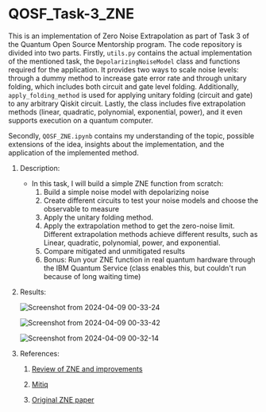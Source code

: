# QOSF_Task-3_ZNE
This is an implementation of Zero Noise Extrapolation as part of Task 3 of the Quantum Open Source Mentorship program. The code repository is divided into two parts. Firstly, `utils.py` contains the actual implementation of the mentioned task, the `DepolarizingNoiseModel` class and functions required for the application. It provides two ways to scale noise levels: through a dummy method to increase gate error rate and through unitary folding, which includes both circuit and gate level folding. Additionally, `apply_folding_method` is used for applying unitary folding (circuit and gate) to any arbitrary Qiskit circuit. Lastly, the class includes five extrapolation methods (linear, quadratic, polynomial, exponential, power), and it even supports execution on a quantum computer.

Secondly, `QOSF_ZNE.ipynb` contains my understanding of the topic, possible extensions of the idea, insights about the implementation, and the application of the implemented method.

1. Description:
    * In this task, I will build a simple ZNE function from scratch:
      1) Build a simple noise model with depolarizing noise
      2) Create different circuits to test your noise models and choose the observable to measure
      3) Apply the unitary folding method.
      4) Apply the extrapolation method to get the zero-noise limit. Different extrapolation methods achieve different results, such as Linear, quadratic, polynomial, power, and exponential.
      5) Compare mitigated and unmitigated results
      6) Bonus: Run your ZNE function in real quantum hardware through the IBM Quantum Service (class enables this, but couldn't run because of long waiting time)


2. Results:

   ![Screenshot from 2024-04-09 00-33-24](https://github.com/Hirmay/QOSF_Task-3_ZNE/assets/56473003/81e6e6bf-8c84-47e3-88cf-0b2679251292)

   ![Screenshot from 2024-04-09 00-33-42](https://github.com/Hirmay/QOSF_Task-3_ZNE/assets/56473003/3abe1518-fa89-42a8-b5bb-e94e45d1ebfa)
   
   ![Screenshot from 2024-04-09 00-32-14](https://github.com/Hirmay/QOSF_Task-3_ZNE/assets/56473003/2899a743-78f6-465d-ba84-fd7eee92affc)

4. References:
   1. [Review of ZNE and improvements](https://arxiv.org/abs/2005.10921)
   
   2. [Mitiq](https://mitiq.readthedocs.io/en/stable/guide/zne-5-theory.html)

   3. [Original ZNE paper](https://arxiv.org/abs/1611.09301) 
   
